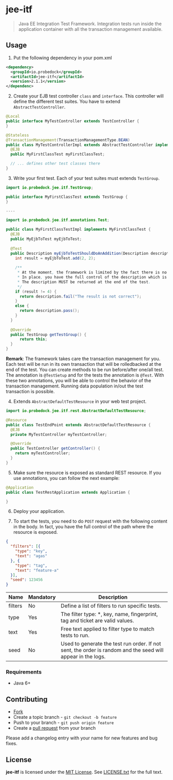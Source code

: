 # jee-itf

> Java EE Integration Test Framework. Integration tests run inside the application container with all the transaction management available.

## Usage

1. Put the following dependency in your pom.xml

```xml
<dependency>
  <groupId>io.probedock</groupId>
  <artifactId>jee-itf</artifactId>
  <version>2.1.1</version>
</dependenc>
```

2. Create your EJB test controller `class` and `interface`. This controller will define the different test suites. 
You have to extend `AbstractTestController`.

```java
@Local
public interface MyTestController extends TestController {
}

@Stateless
@TransactionManagement(TransactionManagementType.BEAN)
public class MyTestControllerImpl extends AbstractTestController implements MyTestController {
  @EJB
  public MyFirstClassTest myFirstClassTest;

  // ... defines other test classes there
}
```

3. Write your first test. Each of your test suites must extends `TestGroup`.

```java
import io.probedock.jee.itf.TestGroup;

public interface MyFirstClassTest extends TestGroup {
}

----

import io.probedock.jee.itf.annotations.Test;

public class MyFirstClassTestImpl implements MyFirstClassTest {
  @EJB
  public MyEjbToTest myEjbToTest;
  
  @Test
  public Description myEjbToTestShouldDoAnAddition(Description description) {
    int result = myEjbToTest.add(2, 2);
    
    /**
     * At the moment, the framework is limited by the fact there is no builtin assertions like Junit.
     * In place, you have the full control of the description which is pass to each test or before/after methods.
     * The description MUST be returned at the end of the test.
     */
    if (result != 4) {
      return description.fail("The result is not correct");
    }
    else {
      return description.pass();
    }
  }
  
  @Override
  public TestGroup getTestGroup() {
      return this;
  }
}
```

**Remark**: The framework takes care the transaction management for you. Each test will be run in its own transaction that
will be rolledbacked at the end of the test. You can create methods to be run before/after one/all test. The annotation is
`@TestSetup` and for the tests the annotation is `@Test`. With these two annotations, you will be able to control the behavior
of the transaction management. Running data population in/out the test transaction is possible.

4. Extends `AbstractDefaultTestResource` in your web test project.

```java
import io.probedock.jee.itf.rest.AbstractDefaultTestResource;

@Resource
public class TestEndPoint extends AbstractDefaultTestResource {
  @EJB
  private MyTestController myTestController;

  @Override
  public TestController getController() {
    return myTestController;
  }
}
```

5. Make sure the resource is exposed as standard REST resource. If you use annotations, you can follow the next example:

```java
@Application
public class TestRestApplication extends Application {

}
```

6. Deploy your application.

7. To start the tests, you need to do `POST` request with the following content in the body. In fact, you have the full
control of the path where the resource is exposed.

```json
{
  "filters": [{
    "type": "key",
    "text": "agas"
  }, {
    "type": "tag",
    "text": "feature-a"
  }],
  "seed": 123456
}
```

| Name         | Mandatory | Description |
| ------------ | --------- | ----------- |
| filters      | No        | Define a list of filters to run specific tests. |
|   type       | Yes       | The filter type: *, key, name, fingerprint, tag and ticket are valid values. |
|   text       | Yes       | Free text applied to filter type to match tests to run. |
| seed         | No        | Used to generate the test run order. If not sent, the order is random and the seed will appear in the logs. |

### Requirements

* Java 6+

## Contributing

* [Fork](https://help.github.com/articles/fork-a-repo)
* Create a topic branch - `git checkout -b feature`
* Push to your branch - `git push origin feature`
* Create a [pull request](http://help.github.com/pull-requests/) from your branch

Please add a changelog entry with your name for new features and bug fixes.

## License

**jee-itf** is licensed under the [MIT License](http://opensource.org/licenses/MIT).
See [LICENSE.txt](LICENSE.txt) for the full text.
